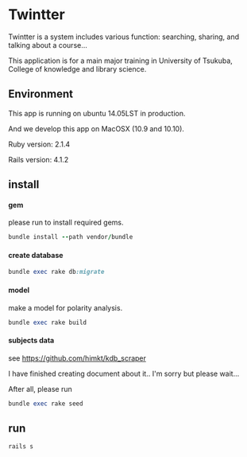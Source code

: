 # Twintter

Twintter is a system includes various function: searching, sharing, and talking about a course...

This application is for a main major training in University of Tsukuba, College of knowledge and library science.

## Environment

This app is running on ubuntu 14.05LST in production.

And we develop this app on MacOSX (10.9 and 10.10).

Ruby version: 2.1.4

Rails version: 4.1.2

## install

#### gem

please run to install required gems.

```ruby
bundle install --path vendor/bundle
```

#### create database
```ruby
bundle exec rake db:migrate
```

#### model

make a model for polarity analysis.

```ruby
bundle exec rake build
```

#### subjects data

see https://github.com/himkt/kdb_scraper

I have finished creating document about it.. I'm sorry but please wait...  

After all, please run

```ruby
bundle exec rake seed
```

## run

```ruby
rails s
```
